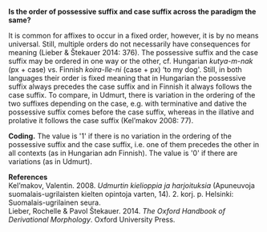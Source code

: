 **Is the order of possessive suffix and case suffix across the paradigm the same?**

It is common for affixes to occur in a fixed order, however, it is by no means universal. Still, multiple orders do not necessarily have consequences for meaning (Lieber & Štekauer 2014: 376). The possessive suffix and the case suffix may be ordered in one way or the other, cf. Hungarian *kutya-m-nak* (px + case) vs. Finnish *koira-lle-ni* (case + px) ‘to my dog'. Still, in both languages their order is fixed meaning that in Hungarian the possessive suffix always precedes the case suffix and in Finnish it always follows the case suffix. To compare, in Udmurt, there is variation in the ordering of the two suffixes depending on the case, e.g. with terminative and dative the possessive suffix comes before the case suffix, whereas in the illative and prolative it follows the case suffix (Kel’makov 2008: 77).

**Coding.** The value is '1' if there is no variation in the ordering of the possessive suffix and the case suffix, i.e. one of them precedes the other in all contexts (as in Hungarian adn Finnish). The value is '0' if there are variations (as in Udmurt). 

**References**<br/>
Kel’makov, Valentin. 2008. *Udmurtin kielioppia ja harjoituksia* (Apuneuvoja suomalais-ugrilaisten kielten opintoja varten, 14). 2. korj. p. Helsinki: Suomalais-ugrilainen seura.<br/>
Lieber, Rochelle & Pavol Štekauer. 2014. *The Oxford Handbook of Derivational Morphology*. Oxford University Press.<br/>
